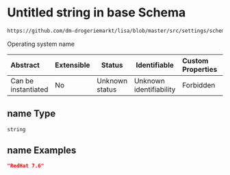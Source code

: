 # Untitled string in base Schema

```txt
https://github.com/dm-drogeriemarkt/lisa/blob/master/src/settings/schema.json#/properties/operatingsystems/items/properties/name
```

Operating system name


| Abstract            | Extensible | Status         | Identifiable            | Custom Properties | Additional Properties | Access Restrictions | Defined In                                                                               |
| :------------------ | ---------- | -------------- | ----------------------- | :---------------- | --------------------- | ------------------- | ---------------------------------------------------------------------------------------- |
| Can be instantiated | No         | Unknown status | Unknown identifiability | Forbidden         | Allowed               | none                | [settings.schema.json\*](../../src/settings/settings.schema.json "open original schema") |

## name Type

`string`

## name Examples

```json
"RedHat 7.6"
```
